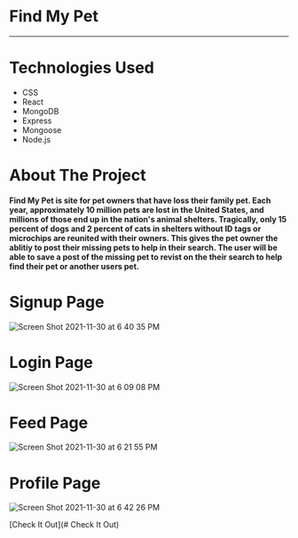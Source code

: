 # Find My Pet
***

# Technologies Used
- CSS
- React
- MongoDB
- Express
- Mongoose
- Node.js


# About The Project
#### Find My Pet is site for pet owners that have loss their family pet. Each year, approximately 10 million pets are lost in the United States, and millions of those end up in the nation's animal shelters. Tragically, only 15 percent of dogs and 2 percent of cats in shelters without ID tags or microchips are reunited with their owners. This gives the pet owner the ablitiy to post their missing pets to help in their search. The user will be able to save a post of the missing pet to revist on the their search to help find their pet or another users pet. 

# Signup Page
![Screen Shot 2021-11-30 at 6 40 35 PM](https://user-images.githubusercontent.com/89040369/144145500-1da32fcc-db9d-4924-9e28-095d92c6c6b3.png)

# Login Page
![Screen Shot 2021-11-30 at 6 09 08 PM](https://user-images.githubusercontent.com/89040369/144145529-2cc423d9-f550-4f0d-b7ee-dbe29445d982.png)

# Feed Page
![Screen Shot 2021-11-30 at 6 21 55 PM](https://user-images.githubusercontent.com/89040369/144145560-11f2f473-2e42-4e22-bf0b-c73d98cd8bd4.png)

# Profile Page
![Screen Shot 2021-11-30 at 6 42 26 PM](https://user-images.githubusercontent.com/89040369/144145673-a2850a12-de9b-4255-a723-fcd9e0950bbe.png)

[Check It Out](# Check It Out)
